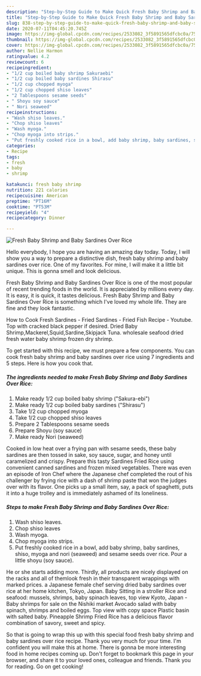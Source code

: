 ```yaml
---
description: "Step-by-Step Guide to Make Quick Fresh Baby Shrimp and Baby Sardines Over Rice"
title: "Step-by-Step Guide to Make Quick Fresh Baby Shrimp and Baby Sardines Over Rice"
slug: 838-step-by-step-guide-to-make-quick-fresh-baby-shrimp-and-baby-sardines-over-rice
date: 2020-07-11T04:45:20.745Z
image: https://img-global.cpcdn.com/recipes/2533082_3f5891565dfcbc0a/751x532cq70/fresh-baby-shrimp-and-baby-sardines-over-rice-recipe-main-photo.jpg
thumbnail: https://img-global.cpcdn.com/recipes/2533082_3f5891565dfcbc0a/751x532cq70/fresh-baby-shrimp-and-baby-sardines-over-rice-recipe-main-photo.jpg
cover: https://img-global.cpcdn.com/recipes/2533082_3f5891565dfcbc0a/751x532cq70/fresh-baby-shrimp-and-baby-sardines-over-rice-recipe-main-photo.jpg
author: Nellie Harmon
ratingvalue: 4.2
reviewcount: 6
recipeingredient:
- "1/2 cup boiled baby shrimp Sakuraebi"
- "1/2 cup boiled baby sardines Shirasu"
- "1/2 cup chopped myoga"
- "1/2 cup chopped shiso leaves"
- "2 Tablespoons sesame seeds"
- " Shoyu soy sauce"
- " Nori seaweed"
recipeinstructions:
- "Wash shiso leaves."
- "Chop shiso leaves"
- "Wash myoga."
- "Chop myoga into strips."
- "Put freshly cooked rice in a bowl, add baby shrimp, baby sardines, shiso, myoga and nori (seaweed) and sesame seeds over rice.  Pour a little shoyu (soy sauce)."
categories:
- Recipe
tags:
- fresh
- baby
- shrimp

katakunci: fresh baby shrimp 
nutrition: 221 calories
recipecuisine: American
preptime: "PT16M"
cooktime: "PT53M"
recipeyield: "4"
recipecategory: Dinner

---
```



![Fresh Baby Shrimp and Baby Sardines Over Rice](https://img-global.cpcdn.com/recipes/2533082_3f5891565dfcbc0a/751x532cq70/fresh-baby-shrimp-and-baby-sardines-over-rice-recipe-main-photo.jpg)

Hello everybody, I hope you are having an amazing day today. Today, I will show you a way to prepare a distinctive dish, fresh baby shrimp and baby sardines over rice. One of my favorites. For mine, I will make it a little bit unique. This is gonna smell and look delicious.

Fresh Baby Shrimp and Baby Sardines Over Rice is one of the most popular of recent trending foods in the world. It is appreciated by millions every day. It is easy, it is quick, it tastes delicious. Fresh Baby Shrimp and Baby Sardines Over Rice is something which I've loved my whole life. They are fine and they look fantastic.

How to Cook Fresh Sardines - Fried Sardines - Fried Fish Recipe - Youtube. Top with cracked black pepper if desired. Dried Baby Shrimp,Mackerel,Squid,Sardine,Skipjack Tuna. wholesale seafood dried fresh water baby shrimp frozen dry shrimp.


To get started with this recipe, we must prepare a few components. You can cook fresh baby shrimp and baby sardines over rice using 7 ingredients and 5 steps. Here is how you cook that.

<!--inarticleads1-->

##### The ingredients needed to make Fresh Baby Shrimp and Baby Sardines Over Rice:

1. Make ready 1/2 cup boiled baby shrimp (&#34;Sakura-ebi&#34;)
1. Make ready 1/2 cup boiled baby sardines (&#34;Shirasu&#34;)
1. Take 1/2 cup chopped myoga
1. Take 1/2 cup chopped shiso leaves
1. Prepare 2 Tablespoons sesame seeds
1. Prepare  Shoyu (soy sauce)
1. Make ready  Nori (seaweed)


Cooked in low heat over a frying pan with sesame seeds, these baby sardines are then tossed in sake, soy sauce, sugar, and honey until caramelized and crispy. Prepare this tasty Sardines Fried Rice using convenient canned sardines and frozen mixed vegetables. There was even an episode of Iron Chef where the Japanese chef completed the rout of his challenger by frying rice with a dash of shrimp paste that won the judges over with its flavor. One picks up a small item, say, a pack of spaghetti, puts it into a huge trolley and is immediately ashamed of its loneliness. 

<!--inarticleads2-->

##### Steps to make Fresh Baby Shrimp and Baby Sardines Over Rice:

1. Wash shiso leaves.
1. Chop shiso leaves
1. Wash myoga.
1. Chop myoga into strips.
1. Put freshly cooked rice in a bowl, add baby shrimp, baby sardines, shiso, myoga and nori (seaweed) and sesame seeds over rice.  Pour a little shoyu (soy sauce).


He or she starts adding more. Thirdly, all products are nicely displayed on the racks and all of themlook fresh in their transparent wrappings with marked prices. a Japanese female chef serving dried baby sardines over rice at her home kitchen, Tokyo, Japan. Baby Sitting in a stroller Rice and seafood: mussels, shrimps, baby spinach leaves, top view Kyoto, Japan - Baby shrimps for sale on the Nishiki market Avocado salad with baby spinach, shrimps and boiled eggs. Top view with copy space Plastic basin with salted baby. Pineapple Shrimp Fried Rice has a delicious flavor combination of savory, sweet and spicy. 

So that is going to wrap this up with this special food fresh baby shrimp and baby sardines over rice recipe. Thank you very much for your time. I'm confident you will make this at home. There is gonna be more interesting food in home recipes coming up. Don't forget to bookmark this page in your browser, and share it to your loved ones, colleague and friends. Thank you for reading. Go on get cooking!
